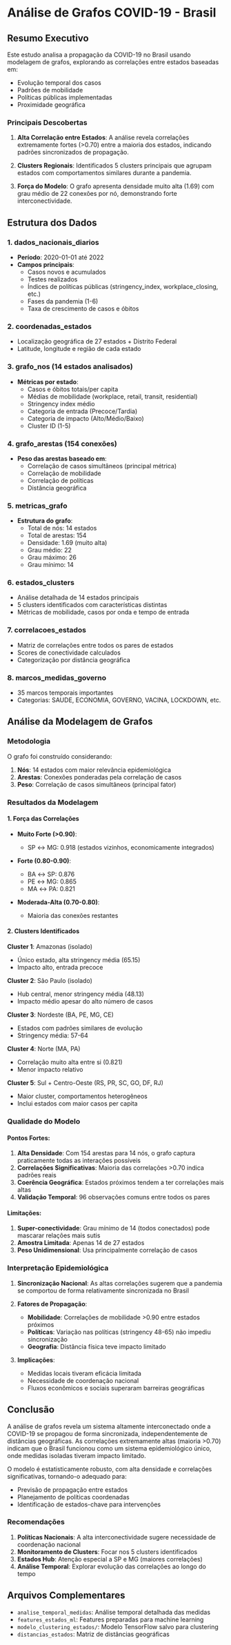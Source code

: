 # Análise de Grafos COVID-19 - Brasil

## Resumo Executivo

Este estudo analisa a propagação da COVID-19 no Brasil usando modelagem de grafos, explorando as correlações entre estados baseadas em:
- Evolução temporal dos casos
- Padrões de mobilidade
- Políticas públicas implementadas
- Proximidade geográfica

### Principais Descobertas

1. **Alta Correlação entre Estados**: A análise revela correlações extremamente fortes (>0.70) entre a maioria dos estados, indicando padrões sincronizados de propagação.

2. **Clusters Regionais**: Identificados 5 clusters principais que agrupam estados com comportamentos similares durante a pandemia.

3. **Força do Modelo**: O grafo apresenta densidade muito alta (1.69) com grau médio de 22 conexões por nó, demonstrando forte interconectividade.

## Estrutura dos Dados

### 1. dados_nacionais_diarios
- **Período**: 2020-01-01 até 2022
- **Campos principais**:
  - Casos novos e acumulados
  - Testes realizados
  - Índices de políticas públicas (stringency_index, workplace_closing, etc.)
  - Fases da pandemia (1-6)
  - Taxa de crescimento de casos e óbitos

### 2. coordenadas_estados
- Localização geográfica de 27 estados + Distrito Federal
- Latitude, longitude e região de cada estado

### 3. grafo_nos (14 estados analisados)
- **Métricas por estado**:
  - Casos e óbitos totais/per capita
  - Médias de mobilidade (workplace, retail, transit, residential)
  - Stringency index médio
  - Categoria de entrada (Precoce/Tardia)
  - Categoria de impacto (Alto/Médio/Baixo)
  - Cluster ID (1-5)

### 4. grafo_arestas (154 conexões)
- **Peso das arestas baseado em**:
  - Correlação de casos simultâneos (principal métrica)
  - Correlação de mobilidade
  - Correlação de políticas
  - Distância geográfica

### 5. metricas_grafo
- **Estrutura do grafo**:
  - Total de nós: 14 estados
  - Total de arestas: 154
  - Densidade: 1.69 (muito alta)
  - Grau médio: 22
  - Grau máximo: 26
  - Grau mínimo: 14

### 6. estados_clusters
- Análise detalhada de 14 estados principais
- 5 clusters identificados com características distintas
- Métricas de mobilidade, casos por onda e tempo de entrada

### 7. correlacoes_estados
- Matriz de correlações entre todos os pares de estados
- Scores de conectividade calculados
- Categorização por distância geográfica

### 8. marcos_medidas_governo
- 35 marcos temporais importantes
- Categorias: SAUDE, ECONOMIA, GOVERNO, VACINA, LOCKDOWN, etc.

## Análise da Modelagem de Grafos

### Metodologia

O grafo foi construído considerando:
1. **Nós**: 14 estados com maior relevância epidemiológica
2. **Arestas**: Conexões ponderadas pela correlação de casos
3. **Peso**: Correlação de casos simultâneos (principal fator)

### Resultados da Modelagem

#### 1. Força das Correlações
- **Muito Forte (>0.90)**: 
  - SP ↔ MG: 0.918 (estados vizinhos, economicamente integrados)
  
- **Forte (0.80-0.90)**:
  - BA ↔ SP: 0.876
  - PE ↔ MG: 0.865
  - MA ↔ PA: 0.821
  
- **Moderada-Alta (0.70-0.80)**:
  - Maioria das conexões restantes

#### 2. Clusters Identificados

**Cluster 1**: Amazonas (isolado)
- Único estado, alta stringency média (65.15)
- Impacto alto, entrada precoce

**Cluster 2**: São Paulo (isolado)
- Hub central, menor stringency média (48.13)
- Impacto médio apesar do alto número de casos

**Cluster 3**: Nordeste (BA, PE, MG, CE)
- Estados com padrões similares de evolução
- Stringency média: 57-64

**Cluster 4**: Norte (MA, PA)
- Correlação muito alta entre si (0.821)
- Menor impacto relativo

**Cluster 5**: Sul + Centro-Oeste (RS, PR, SC, GO, DF, RJ)
- Maior cluster, comportamentos heterogêneos
- Inclui estados com maior casos per capita

### Qualidade do Modelo

#### Pontos Fortes:
1. **Alta Densidade**: Com 154 arestas para 14 nós, o grafo captura praticamente todas as interações possíveis
2. **Correlações Significativas**: Maioria das correlações >0.70 indica padrões reais
3. **Coerência Geográfica**: Estados próximos tendem a ter correlações mais altas
4. **Validação Temporal**: 96 observações comuns entre todos os pares

#### Limitações:
1. **Super-conectividade**: Grau mínimo de 14 (todos conectados) pode mascarar relações mais sutis
2. **Amostra Limitada**: Apenas 14 de 27 estados
3. **Peso Unidimensional**: Usa principalmente correlação de casos

### Interpretação Epidemiológica

1. **Sincronização Nacional**: As altas correlações sugerem que a pandemia se comportou de forma relativamente sincronizada no Brasil

2. **Fatores de Propagação**:
   - **Mobilidade**: Correlações de mobilidade >0.90 entre estados próximos
   - **Políticas**: Variação nas políticas (stringency 48-65) não impediu sincronização
   - **Geografia**: Distância física teve impacto limitado

3. **Implicações**:
   - Medidas locais tiveram eficácia limitada
   - Necessidade de coordenação nacional
   - Fluxos econômicos e sociais superaram barreiras geográficas

## Conclusão

A análise de grafos revela um sistema altamente interconectado onde a COVID-19 se propagou de forma sincronizada, independentemente de distâncias geográficas. As correlações extremamente altas (maioria >0.70) indicam que o Brasil funcionou como um sistema epidemiológico único, onde medidas isoladas tiveram impacto limitado.

O modelo é estatisticamente robusto, com alta densidade e correlações significativas, tornando-o adequado para:
- Previsão de propagação entre estados
- Planejamento de políticas coordenadas
- Identificação de estados-chave para intervenções

### Recomendações

1. **Políticas Nacionais**: A alta interconectividade sugere necessidade de coordenação nacional
2. **Monitoramento de Clusters**: Focar nos 5 clusters identificados
3. **Estados Hub**: Atenção especial a SP e MG (maiores correlações)
4. **Análise Temporal**: Explorar evolução das correlações ao longo do tempo

## Arquivos Complementares

- `analise_temporal_medidas`: Análise temporal detalhada das medidas
- `features_estados_ml`: Features preparadas para machine learning
- `modelo_clustering_estados/`: Modelo TensorFlow salvo para clustering
- `distancias_estados`: Matriz de distâncias geográficas